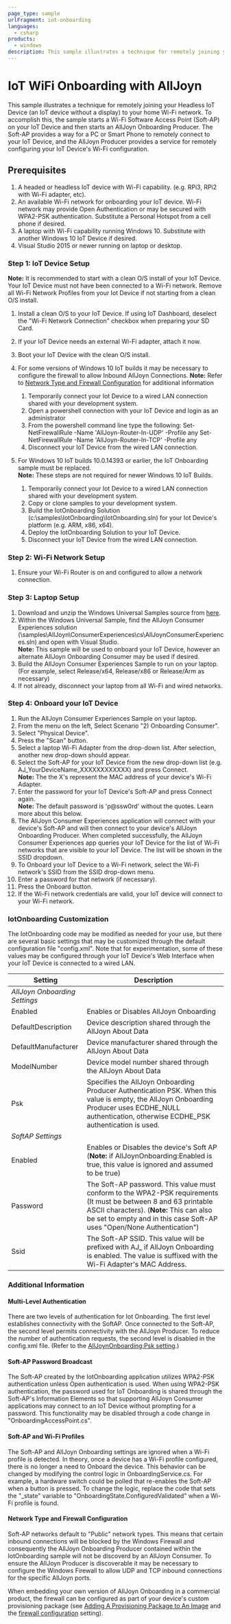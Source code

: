 ```yaml
---
page_type: sample
urlFragment: iot-onboarding
languages: 
  - csharp
products:
  - windows
description: This sample illustrates a technique for remotely joining your Headless Windows 10 IoT Core device (an IoT device without a display) to your home Wi-Fi network.
---
```


# IoT WiFi Onboarding with AllJoyn

This sample illustrates a technique for remotely joining your Headless IoT Device (an IoT device without a display) to your home Wi-Fi network.  To accomplish this, the sample starts a Wi-Fi Software Access Point (Soft-AP) on your IoT Device and then starts an AllJoyn Onboarding Producer.  The Soft-AP provides a way for a PC or Smart Phone to remotely connect to your IoT Device, and the AllJoyn Producer provides a service for remotely configuring your IoT Device's Wi-Fi configuration.

## Prerequisites

1. A headed or headless IoT device with Wi-Fi capability. (e.g. RPi3, RPi2 with Wi-Fi adapter, etc).
2. An available Wi-Fi network for onboarding your IoT device.  Wi-Fi network may provide Open Authentication or may be secured with WPA2-PSK authentication.  Substitute a Personal Hotspot from a cell phone if desired.
3. A laptop with Wi-Fi capability running Windows 10.  Substitute with another Windows 10 IoT Device if desired.
4. Visual Studio 2015 or newer running on laptop or desktop.

### Step 1: IoT Device Setup
**Note:** It is recommended to start with a clean O/S install of your IoT Device.  Your IoT Device must not have been connected to a Wi-Fi network.  Remove all Wi-Fi Network Profiles from your Iot Device if not starting from a clean O/S install.
1. Install a clean O/S to your IoT Device.   If using IoT Dashboard, deselect the "Wi-Fi Network Connection" checkbox when preparing your SD Card.
2. If your IoT Device needs an external Wi-Fi adapter, attach it now.
3. Boot your IoT Device with the clean O/S install.
4. For some versions of Windows 10 IoT builds it may be necessary to configure the firewall to allow Inbound AllJoyn Connections.
**Note:** Refer to [Network Type and Firewall Configuration](#Network-Type-and-Firewall-Configuration) for additional information

    1. Temporarily connect your Iot Device to a wired LAN connection shared with your development system.
    2. Open a powershell connection with your IoT Device and login as an administrator
    3. From the powershell command line type the following:
	 Set-NetFirewallRule -Name 'AllJoyn-Router-In-UDP' -Profile any
	 Set-NetFirewallRule -Name 'AllJoyn-Router-In-TCP' -Profile any
    4. Disconnect your IoT Device from the wired LAN connection.

5. For Windows 10 IoT builds 10.0.14393 or earlier, the IoT Onboarding sample must be replaced.  
**Note:** These steps are not required for newer Windows 10 IoT Builds.

    1. Temporarily connect your Iot Device to a wired LAN connection shared with your development system.
    2. Copy or clone samples to your development system.
    3. Build the IotOnboarding Solution (c:\samples\IotOnboarding\IotOnboarding.sln) for your Iot Device's platform (e.g. ARM, x86, x64).
    4. Deploy the IotOnboarding Solution to your IoT Device.
    5. Disconnect your IoT Device from the wired LAN connection.

### Step 2:  Wi-Fi Network Setup
1.  Ensure your Wi-Fi Router is on and configured to allow a network connection.

### Step 3:  Laptop Setup
1. Download and unzip the Windows Universal Samples source from [here](https://github.com/Microsoft/Windows-universal-samples).
2. Within the Windows Universal Sample, find the AllJoyn Consumer Experiences solution (\samples\AllJoyn\ConsumerExperiences\cs\AllJoynConsumerExperiences.sln) and open with Visual Studio.  
**Note:** This sample will be used to onboard your IoT Device, however an alternate AllJoyn Onboarding Consumer may be used if desired.
3. Build the AllJoyn Consumer Experiences Sample to run on your laptop. (For example, select Release/x64, Release/x86 or Release/Arm as necessary)
4. If not already, disconnect your laptop from all Wi-Fi and wired networks. 

### Step 4: Onboard your IoT Device 
1. Run the AllJoyn Consumer Experiences Sample on your laptop.
2. From the menu on the left, Select Scenario "2) Onboarding Consumer".
3. Select "Physical Device".
4. Press the "Scan" button.
5. Select a laptop Wi-Fi Adapter from the drop-down list.  After selection, another new drop-down should appear.
6. Select the Soft-AP for your IoT Device from the new drop-down list (e.g. AJ_YourDeviceName_XXXXXXXXXXXX) and press Connect.  
**Note:**  The the X's represent the MAC address of your device's Wi-Fi Adapter.
7.	Enter the password for your IoT Device's Soft-AP and press Connect again.  
**Note:** The default password is 'p@ssw0rd' without the quotes.  Learn more about this below.
8. The AllJoyn Consumer Experiences application will connect with your device's Soft-AP and will then connect to your device's AllJoyn Onboarding Producer.  When completed successfully, the AllJoyn Consumer Experiences app queries your IoT Device for the list of Wi-Fi networks that are visible to your IoT Device.  The list will be shown in the SSID dropdown.
9.	To Onboard your IoT Device to a Wi-Fi network,  select the Wi-Fi network's SSID from the SSID drop-down menu.
10.  Enter a password for that network (if necessary).
11. Press the Onboard button.  
12. If the Wi-Fi network credentials are valid, your IoT device will connect to your Wi-Fi network.

### IotOnboarding Customization
The IotOnboarding code may be modified as needed for your use, but there are several basic settings that may be customized through the default configuration file "config.xml".  Note that for experimentation, some of these values may be configured through your IoT Device's Web Interface when your IoT Device is connected to a wired LAN.

|Setting                                                            |Description|
|------------------------------------------------|----------------------------------------------------------------------------------------------------------------------------------------------------------------------------------------|
|*AllJoyn Onboarding Settings*                      | |
|Enabled                                                           | Enables or Disables AllJoyn Onboarding|
|DefaultDescription                                         |Device description shared through the AllJoyn About Data |
|DefaultManufacturer                                      |Device manufacturer shared through the AllJoyn About Data|
|ModelNumber                                                |Device model number shared through the AllJoyn About Data|
|Psk                                                                   |Specifies the AllJoyn Onboarding Producer Authentication PSK.  When this value is empty, the AllJoyn Onboarding Producer uses ECDHE_NULL authentication, otherwise ECDHE_PSK authentication is used.|
| *SoftAP Settings*                                           | |
| Enabled                                                          |Enables or Disables the device's Soft AP (**Note:** if AllJoynOnboarding:Enabled is true, this value is ignored and assumed to be true)|
| Password                                                        |The Soft-AP password. This value must conform to the WPA2-PSK requirements (It must be between 8 and 63 printable ASCII characters). (**Note:** This can also be set to empty and in this case Soft-AP uses "Open/None Authentication") |
| Ssid                                                                 |The Soft-AP SSID.  This value will be prefixed with AJ_ if AllJoyn Onboarding is enabled.  The value is suffixed with the Wi-Fi Adapter's MAC Address.|

### Additional Information
#### Multi-Level Authentication
There are two levels of authentication for Iot Onboarding.  The first level establishes connectivity with the SoftAP.  Once connected to the Soft-AP, the second level permits connectivity with the AllJoyn Producer.  To reduce the number of authentication requests, the second level is disabled in the config.xml file. (Refer to the [AllJoynOnboarding:Psk setting](#IotOnboarding-Customization).)

#### Soft-AP Password Broadcast
The Soft-AP created by the IotOnboarding application utilizes WPA2-PSK authentication unless Open authentication is used. When using WPA2-PSK authentication, the password used for IoT Onboarding is shared through the Soft-AP's Information Elements so that supporting AllJoyn Consumer applications may connect to an IoT Device without prompting for a password.  This functionality may be disabled through a code change in "OnboardingAccessPoint.cs".

#### Soft-AP and Wi-Fi Profiles
The Soft-AP and AllJoyn Onboarding settings are ignored when a Wi-Fi profile is detected.  In theory, once a device has a Wi-Fi profile configured, there is no longer a need to Onboard the device.  This behavior can be changed by modifying the control logic in OnboardingService.cs.  For example, a hardware switch could be polled that re-enables the Soft-AP when a button is pressed.  To change the logic, replace the code that sets the "_state" variable to "OnboardingState.ConfiguredValidated" when a Wi-Fi profile is found.

#### Network Type and Firewall Configuration
Soft-AP networks default to "Public" network types.  This means that certain inbound connections will be blocked by the Windows Firewall and consequently the AllJoyn Onboarding Producer contained within the IotOnboarding sample will not be discoverd by an AllJoyn Consumer.  To ensure the AllJoyn Producer is discoverable it may be necessary to configure the Windows Firewall to allow UDP and TCP inbound connections for the specific AllJoyn ports.

When embedding your own version of AllJoyn Onboarding in a commercial product, the firewall can be configured as part of your device's custom provisioning package (see [Adding A Provisioning Package to An Image](https://docs.microsoft.com/en-us/windows-hardware/manufacture/iot/add-a-provisioning-package-to-an-image) and the [firewall configuration](https://docs.microsoft.com/en-us/windows/configuration/wcd/wcd-firewallconfiguration) setting).

